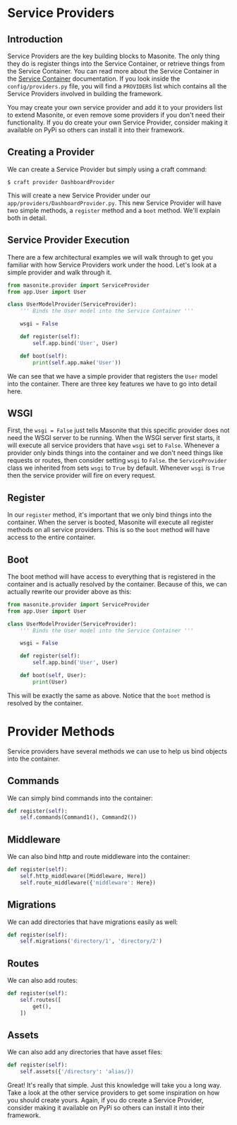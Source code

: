 # Service Providers

## Introduction

Service Providers are the key building blocks to Masonite. The only thing they do is register things into the Service Container, or retrieve things from the Service Container. You can read more about the Service Container in the [Service Container](service-container.md) documentation. If you look inside the `config/providers.py` file, you will find a `PROVIDERS` list which contains all the Service Providers involved in building the framework.

You may create your own service provider and add it to your providers list to extend Masonite, or even remove some providers if you don't need their functionality. If you do create your own Service Provider, consider making it available on PyPi so others can install it into their framework.

## Creating a Provider

We can create a Service Provider but simply using a craft command:

```text
$ craft provider DashboardProvider
```

This will create a new Service Provider under our `app/providers/DashboardProvider.py`. This new Service Provider will have two simple methods, a `register` method and a `boot` method. We'll explain both in detail.

## Service Provider Execution

There are a few architectural examples we will walk through to get you familiar with how Service Providers work under the hood. Let's look at a simple provider and walk through it.

```python
from masonite.provider import ServiceProvider
from app.User import User

class UserModelProvider(ServiceProvider):
    ''' Binds the User model into the Service Container '''

    wsgi = False 

    def register(self):
        self.app.bind('User', User)

    def boot(self):
        print(self.app.make('User'))
```

We can see that we have a simple provider that registers the `User` model into the container. There are three key features we have to go into detail here.

## WSGI

First, the `wsgi = False` just tells Masonite that this specific provider does not need the WSGI server to be running. When the WSGI server first starts, it will execute all service providers that have `wsgi` set to `False`. Whenever a provider only binds things into the container and we don't need things like requests or routes, then consider setting `wsgi` to `False`. the `ServiceProvider` class we inherited from sets `wsgi` to `True` by default. Whenever `wsgi` is `True` then the service provider will fire on every request.

## Register

In our `register` method, it's important that we only bind things into the container. When the server is booted, Masonite will execute all register methods on all service providers. This is so the `boot` method will have access to the entire container.

## Boot

The boot method will have access to everything that is registered in the container and is actually resolved by the container. Because of this, we can actually rewrite our provider above as this:

```python
from masonite.provider import ServiceProvider
from app.User import User

class UserModelProvider(ServiceProvider):
    ''' Binds the User model into the Service Container '''

    wsgi = False 

    def register(self):
        self.app.bind('User', User)

    def boot(self, User):
        print(User)
```

This will be exactly the same as above. Notice that the `boot` method is resolved by the container.

# Provider Methods

Service providers have several methods we can use to help us bind objects into the container.

## Commands

We can simply bind commands into the container:

```python
def register(self):
    self.commands(Command1(), Command2())
```

## Middleware

We can also bind http and route middleware into the container:

```python
def register(self):
    self.http_middleware([Middleware, Here])
    self.route_middleware({'middleware': Here})
```

## Migrations

We can add directories that have migrations easily as well:

```python
def register(self):
    self.migrations('directory/1', 'directory/2')
```

## Routes

We can also add routes:

```python
def register(self):
    self.routes([
        get(),
    ])
```

## Assets

We can also add any directories that have asset files:

```python
def register(self):
    self.assets({'/directory': 'alias/})
```

Great! It's really that simple. Just this knowledge will take you a long way. Take a look at the other service providers to get some inspiration on how you should create yours. Again, if you do create a Service Provider, consider making it available on PyPi so others can install it into their framework.

